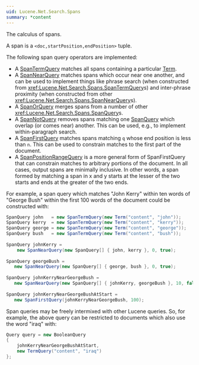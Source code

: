 ```yaml
---
uid: Lucene.Net.Search.Spans
summary: *content
---
```


<!--
 Licensed to the Apache Software Foundation (ASF) under one or more
 contributor license agreements.  See the NOTICE file distributed with
 this work for additional information regarding copyright ownership.
 The ASF licenses this file to You under the Apache License, Version 2.0
 (the "License"); you may not use this file except in compliance with
 the License.  You may obtain a copy of the License at

     https://www.apache.org/licenses/LICENSE-2.0

 Unless required by applicable law or agreed to in writing, software
 distributed under the License is distributed on an "AS IS" BASIS,
 WITHOUT WARRANTIES OR CONDITIONS OF ANY KIND, either express or implied.
 See the License for the specific language governing permissions and
 limitations under the License.
-->

The calculus of spans.

A span is a `<doc,startPosition,endPosition>` tuple.

The following span query operators are implemented:

* A [SpanTermQuery](xref:Lucene.Net.Search.Spans.SpanTermQuery) matches all spans containing a particular [Term](xref:Lucene.Net.Index.Term).
* A [SpanNearQuery](xref:Lucene.Net.Search.Spans.SpanNearQuery) matches spans which occur near one another, and can be used to implement things like phrase search (when constructed from <xref:Lucene.Net.Search.Spans.SpanTermQuery>s) and inter-phrase proximity (when constructed from other <xref:Lucene.Net.Search.Spans.SpanNearQuery>s).
* A [SpanOrQuery](xref:Lucene.Net.Search.Spans.SpanOrQuery) merges spans from a number of other <xref:Lucene.Net.Search.Spans.SpanQuery>s.
* A [SpanNotQuery](xref:Lucene.Net.Search.Spans.SpanNotQuery) removes spans matching one [SpanQuery](xref:Lucene.Net.Search.Spans.SpanQuery) which overlap (or comes near) another. This can be used, e.g., to implement within-paragraph search.
* A [SpanFirstQuery](xref:Lucene.Net.Search.Spans.SpanFirstQuery) matches spans matching `q` whose end position is less than `n`. This can be used to constrain matches to the first part of the document.
* A [SpanPositionRangeQuery](xref:Lucene.Net.Search.Spans.SpanPositionRangeQuery) is a more general form of SpanFirstQuery that can constrain matches to arbitrary portions of the document. In all cases, output spans are minimally inclusive. In other words, a span formed by matching a span in x and y starts at the lesser of the two starts and ends at the greater of the two ends. 

For example, a span query which matches "John Kerry" within ten
words of "George Bush" within the first 100 words of the document
could be constructed with:

```cs
SpanQuery john   = new SpanTermQuery(new Term("content", "john"));
SpanQuery kerry  = new SpanTermQuery(new Term("content", "kerry"));
SpanQuery george = new SpanTermQuery(new Term("content", "george"));
SpanQuery bush   = new SpanTermQuery(new Term("content", "bush"));
    
SpanQuery johnKerry =
    new SpanNearQuery(new SpanQuery[] { john, kerry }, 0, true);
    
SpanQuery georgeBush =
   new SpanNearQuery(new SpanQuery[] { george, bush }, 0, true);
    
SpanQuery johnKerryNearGeorgeBush =
   new SpanNearQuery(new SpanQuery[] { johnKerry, georgeBush }, 10, false);
    
SpanQuery johnKerryNearGeorgeBushAtStart =
   new SpanFirstQuery(johnKerryNearGeorgeBush, 100);
```

Span queries may be freely intermixed with other Lucene queries.
So, for example, the above query can be restricted to documents which
also use the word "iraq" with:

```cs
Query query = new BooleanQuery
{
    johnKerryNearGeorgeBushAtStart,
    new TermQuery("content", "iraq")
};
```